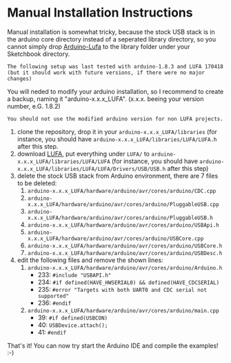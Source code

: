 # Manual Installation Instructions

Manual installation is somewhat tricky, because the stock USB stack is in the arduino core directory instead of a seperated library directory, so you cannot simply drop [Arduino-Lufa] to the library folder under your Sketchbook directory.

    The following setup was last tested with arduino-1.8.3 and LUFA 170418 
    (but it should work with future versions, if there were no major changes)

You will neded to modify your arduino installation, so I recommend to create a backup, naming it "arduino-x.x.x_LUFA". (x.x.x. beeing your version number, e.G. 1.8.2)

    You should not use the modified arduino version for non LUFA projects.


1. clone the repository, drop it in your `arduino-x.x.x_LUFA/libraries` (for instance, you should have `arduino-x.x.x_LUFA/libraries/LUFA/LUFA.h` after this step.
2. download [LUFA], put everything under `LUFA/` to `arduino-x.x.x_LUFA/libraries/LUFA/LUFA` (for instance, you should have `arduino-x.x.x_LUFA/libraries/LUFA/LUFA/Drivers/USB/USB.h` after this step)
3. delete the stock USB stack from Arduino environment, there are 7 files to be deleted:
    1. `arduino-x.x.x_LUFA/hardware/arduino/avr/cores/arduino/CDC.cpp`
    2. `arduino-x.x.x_LUFA/hardware/arduino/avr/cores/arduino/PluggableUSB.cpp`
    3. `arduino-x.x.x_LUFA/hardware/arduino/avr/cores/arduino/PluggableUSB.h`
    4. `arduino-x.x.x_LUFA/hardware/arduino/avr/cores/arduino/USBApi.h`
    5. `arduino-x.x.x_LUFA/hardware/arduino/avr/cores/arduino/USBCore.cpp`
    6. `arduino-x.x.x_LUFA/hardware/arduino/avr/cores/arduino/USBCore.h`
    7. `arduino-x.x.x_LUFA/hardware/arduino/avr/cores/arduino/USBDesc.h`
4. edit the following files and remove the shown lines:
    1. `arduino-x.x.x_LUFA/hardware/arduino/avr/cores/arduino/Arduino.h`
        * 233: `#include "USBAPI.h"`
        * 234: `#if defined(HAVE_HWSERIAL0) && defined(HAVE_CDCSERIAL)`
        * 235: `#error "Targets with both UART0 and CDC serial not supported"`
        * 236: `#endif`
    2. `arduino-x.x.x_LUFA/hardware/arduino/avr/cores/arduino/main.cpp`
        * 39: `#if defined(USBCON)`
        * 40: `USBDevice.attach();`
        * 41: `#endif`

That's it! You can now try start the Arduino IDE and compile the examples! :-)

[LUFA]:http://www.fourwalledcubicle.com/LUFA.php
[Arduino-Lufa]:https://github.com/Palatis/Arduino-Lufa
